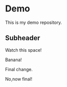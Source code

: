 # Demo

This is my demo repository.

## Subheader

Watch this space!

Banana!

Final change.

No,now final!